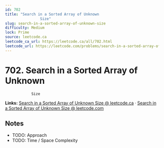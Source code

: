 ```yaml
--- 
id: 702
title: "Search in a Sorted Array of Unknown
                Size"
slug: search-in-a-sorted-array-of-unknown-size
difficulty: Medium
lock: Prime
source: leetcode.ca
leetcode_ca_url: https://leetcode.ca/all/702.html
leetcode_url: https://leetcode.com/problems/search-in-a-sorted-array-of-unknown-size/
---
```


# 702. Search in a Sorted Array of Unknown
                Size

**Links:** [Search in a Sorted Array of Unknown
                Size @ leetcode.ca](https://leetcode.ca/all/702.html) · [Search in a Sorted Array of Unknown
                Size @ leetcode.com](https://leetcode.com/problems/search-in-a-sorted-array-of-unknown-size/)

## Notes
- TODO: Approach
- TODO: Time / Space Complexity
